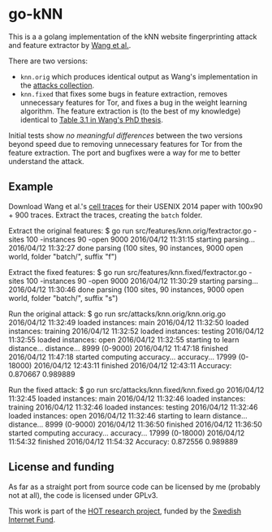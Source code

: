 # go-kNN
This is a a golang implementation of the kNN website fingerprinting attack and feature extractor by
[Wang et al.](https://crysp.uwaterloo.ca/software/webfingerprint/).

There are two versions:

- `knn.orig` which produces identical output as Wang's implementation in the
[attacks collection](https://crysp.uwaterloo.ca/software/webfingerprint/attacks.zip).
- `knn.fixed` that fixes some bugs in feature extraction, removes unnecessary features for Tor,
and fixes a bug in the weight learning algorithm. The feature extraction is (to the best of my
  knowledge) identical to [Table 3.1 in Wang's PhD thesis](https://uwspace.uwaterloo.ca/bitstream/handle/10012/10123/Wang_Tao.pdf).

Initial tests show _no meaningful differences_ between the two versions beyond speed due to
removing unnecessary features for Tor from the feature extraction. The port and bugfixes were a
way for me to better understand the attack.

## Example
Download Wang et al.'s [cell traces](https://crysp.uwaterloo.ca/software/webfingerprint/knndata.zip)
 for their USENIX 2014 paper with 100x90 + 900 traces. Extract the traces, creating the `batch` folder. 

Extract the original features:
    $ go run src/features/knn.orig/fextractor.go -sites 100 -instances 90 -open 9000
	2016/04/12 11:31:15 starting parsing...
	2016/04/12 11:32:27 done parsing (100 sites, 90 instances, 9000 open world, folder "batch/", suffix "f")

Extract the fixed features:
    $ go run src/features/knn.fixed/fextractor.go -sites 100 -instances 90 -open 9000
	2016/04/12 11:30:29 starting parsing...
	2016/04/12 11:30:46 done parsing (100 sites, 90 instances, 9000 open world, folder "batch/", suffix "s")

Run the original attack:
	$ go run src/attacks/knn.orig/knn.orig.go
	2016/04/12 11:32:49 loaded instances: main
	2016/04/12 11:32:50 loaded instances: training
	2016/04/12 11:32:52 loaded instances: testing
	2016/04/12 11:32:55 loaded instances: open
	2016/04/12 11:32:55 starting to learn distance...
		distance... 8999 (0-9000)
	2016/04/12 11:47:18 finished
	2016/04/12 11:47:18 started computing accuracy...
		accuracy... 17999 (0-18000)
	2016/04/12 12:43:11 finished
	2016/04/12 12:43:11 Accuracy: 0.870667 0.989889

Run the fixed attack:
	$ go run src/attacks/knn.fixed/knn.fixed.go 
	2016/04/12 11:32:45 loaded instances: main
	2016/04/12 11:32:46 loaded instances: training
	2016/04/12 11:32:46 loaded instances: testing
	2016/04/12 11:32:46 loaded instances: open
	2016/04/12 11:32:46 starting to learn distance...
		distance... 8999 (0-9000)
	2016/04/12 11:36:50 finished
	2016/04/12 11:36:50 started computing accuracy...
		accuracy... 17999 (0-18000)
	2016/04/12 11:54:32 finished
	2016/04/12 11:54:32 Accuracy: 0.872556 0.989889


## License and funding
As far as a straight port from source code can be licensed by me (probably not at all),
the code is licensed under GPLv3.

This work is part of the [HOT research project](http://www.cs.kau.se/pulls/hot/), funded by the
 [Swedish Internet Fund](https://www.internetfonden.se/om/the-internet-fund/).

